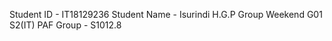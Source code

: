 Student ID - IT18129236 
Student Name - Isurindi H.G.P
Group Weekend G01 S2(IT)
PAF Group - S1012.8
